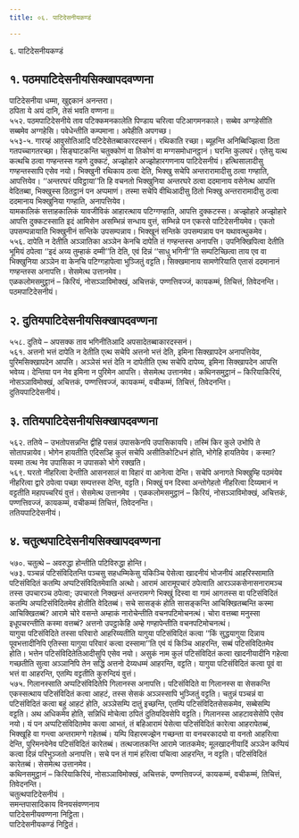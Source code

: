 ```yaml
---
title: ०६. पाटिदेसनीयकण्डं

---
```

६. पाटिदेसनीयकण्डं  


## १. पठमपाटिदेसनीयसिक्खापदवण्णना

पाटिदेसनीया धम्मा, खुद्दकानं अनन्तरा।  
ठपिता ये अयं दानि, तेसं भवति वण्णना॥  
५५२. पठमपाटिदेसनीये ताव पटिक्कमनकालेति पिण्डाय चरित्वा पटिआगमनकाले। सब्बेव अग्गहेसीति सब्बमेव अग्गहेसि। पवेधेन्तीति कम्पमाना। अपेहीति अपगच्छ।  
५५३-५. गारय्हं आवुसोतिआदि पटिदेसेतब्बाकारदस्सनं। रथिकाति रच्छा। ब्यूहन्ति अनिब्बिज्झित्वा ठिता गतपच्चागतरच्छा। सिङ्घाटकन्ति चतुक्कोणं वा तिकोणं वा मग्गसमोधानट्ठानं। घरन्ति कुलघरं। एतेसु यत्थ कत्थचि ठत्वा गण्हन्तस्स गहणे दुक्कटं, अज्झोहारे अज्झोहारगणनाय पाटिदेसनीयं। हत्थिसालादीसु गण्हन्तस्सापि एसेव नयो। भिक्खुनी रथिकाय ठत्वा देति, भिक्खु सचेपि अन्तरारामादीसु ठत्वा गण्हाति, आपत्तियेव। ‘‘अन्तरघरं पविट्ठाया’’ति हि वचनतो भिक्खुनिया अन्तरघरे ठत्वा ददमानाय वसेनेत्थ आपत्ति वेदितब्बा, भिक्खुस्स ठितट्ठानं पन अप्पमाणं। तस्मा सचेपि वीथिआदीसु ठितो भिक्खु अन्तरारामादीसु ठत्वा ददमानाय भिक्खुनिया गण्हाति, अनापत्तियेव।  
यामकालिकं सत्ताहकालिकं यावजीविकं आहारत्थाय पटिग्गण्हाति, आपत्ति दुक्कटस्स। अज्झोहारे अज्झोहारे आपत्ति दुक्कटस्साति इदं आमिसेन असम्भिन्नं सन्धाय वुत्तं, सम्भिन्ने पन एकरसे पाटिदेसनीयमेव। एकतो उपसम्पन्नायाति भिक्खुनीनं सन्तिके उपसम्पन्नाय। भिक्खूनं सन्तिके उपसम्पन्नाय पन यथावत्थुकमेव।  
५५६. दापेति न देतीति अञ्ञातिका अञ्ञेन केनचि दापेति तं गण्हन्तस्स अनापत्ति। उपनिक्खिपित्वा देतीति भूमियं ठपेत्वा ‘‘इदं अय्य तुम्हाकं दम्मी’’ति देति, एवं दिन्नं ‘‘साधु भगिनी’’ति सम्पटिच्छित्वा ताय एव वा भिक्खुनिया अञ्ञेन वा केनचि पटिग्गहापेत्वा भुञ्जितुं वट्टति। सिक्खमानाय सामणेरियाति एतासं ददमानानं गण्हन्तस्स अनापत्ति। सेसमेत्थ उत्तानमेव।  
एळकलोमसमुट्ठानं – किरियं, नोसञ्ञाविमोक्खं, अचित्तकं, पण्णत्तिवज्जं, कायकम्मं, तिचित्तं, तिवेदनन्ति।  
पठमपाटिदेसनीयं।  


## २. दुतियपाटिदेसनीयसिक्खापदवण्णना

५५८. दुतिये – अपसक्क ताव भगिनीतिआदि अपसादेतब्बाकारदस्सनं।  
५६१. अत्तनो भत्तं दापेति न देतीति एत्थ सचेपि अत्तनो भत्तं देति, इमिना सिक्खापदेन अनापत्तियेव, पुरिमसिक्खापदेन आपत्ति। अञ्ञेसं भत्तं देति न दापेतीति एत्थ सचेपि दापेय्य, इमिना सिक्खापदेन आपत्ति भवेय्य। देन्तिया पन नेव इमिना न पुरिमेन आपत्ति। सेसमेत्थ उत्तानमेव। कथिनसमुट्ठानं – किरियाकिरियं, नोसञ्ञाविमोक्खं, अचित्तकं, पण्णत्तिवज्जं, कायकम्मं, वचीकम्मं, तिचित्तं, तिवेदनन्ति।  
दुतियपाटिदेसनीयं।  


## ३. ततियपाटिदेसनीयसिक्खापदवण्णना

५६२. ततिये – उभतोपसन्नन्ति द्वीहि पसन्नं उपासकेनपि उपासिकायपि। तस्मिं किर कुले उभोपि ते सोतापन्नायेव। भोगेन हायतीति एदिसञ्हि कुलं सचेपि असीतिकोटिधनं होति, भोगेहि हायतियेव। कस्मा? यस्मा तत्थ नेव उपासिका न उपासको भोगे रक्खति।  
५६९. घरतो नीहरित्वा देन्तीति आसनसालं वा विहारं वा आनेत्वा देन्ति। सचेपि अनागते भिक्खुम्हि पठमंयेव नीहरित्वा द्वारे ठपेत्वा पच्छा सम्पत्तस्स देन्ति, वट्टति। भिक्खुं पन दिस्वा अन्तोगेहतो नीहरित्वा दिय्यमानं न वट्टतीति महापच्चरियं वुत्तं। सेसमेत्थ उत्तानमेव । एळकलोमसमुट्ठानं – किरियं, नोसञ्ञाविमोक्खं, अचित्तकं, पण्णत्तिवज्जं, कायकम्मं, वचीकम्मं तिचित्तं, तिवेदनन्ति।  
ततियपाटिदेसनीयं।  


## ४. चतुत्थपाटिदेसनीयसिक्खापदवण्णना

५७०. चतुत्थे – अवरुद्धा होन्तीति पटिविरुद्धा होन्ति।  
५७३. पञ्चन्नं पटिसंविदितन्ति पञ्चसु सहधम्मिकेसु यंकिञ्चि पेसेत्वा खादनीयं भोजनीयं आहरिस्सामाति पटिसंविदितं कतम्पि अप्पटिसंविदितमेवाति अत्थो। आरामं आरामूपचारं ठपेत्वाति आरञ्ञकसेनासनारामञ्च तस्स उपचारञ्च ठपेत्वा; उपचारतो निक्खन्तं अन्तरामग्गे भिक्खुं दिस्वा वा गामं आगतस्स वा पटिसंविदितं कतम्पि अप्पटिसंविदितमेव होतीति वेदितब्बं। सचे सासङ्कं होति सासङ्कन्ति आचिक्खितब्बन्ति कस्मा आचिक्खितब्बं? आरामे चोरे वसन्ते अम्हाकं नारोचेन्तीति वचनपटिमोचनत्थं। चोरा वत्तब्बा मनुस्सा इधूपचरन्तीति कस्मा वत्तब्बं? अत्तनो उपट्ठाकेहि अम्हे गण्हापेन्तीति वचनपटिमोचनत्थं।  
यागुया पटिसंविदिते तस्सा परिवारो आहरिय्यतीति यागुया पटिसंविदितं कत्वा ‘‘किं सुद्धयागुया दिन्नाय पूवभत्तादीनिपि एतिस्सा यागुया परिवारं कत्वा दस्सामा’’ति एवं यं किञ्चि आहरन्ति, सब्बं पटिसंविदितमेव होति। भत्तेन पटिसंविदितेतिआदीसुपि एसेव नयो। असुकं नाम कुलं पटिसंविदितं कत्वा खादनीयादीनि गहेत्वा गच्छतीति सुत्वा अञ्ञानिपि तेन सद्धिं अत्तनो देय्यधम्मं आहरन्ति, वट्टति। यागुया पटिसंविदितं कत्वा पूवं वा भत्तं वा आहरन्ति, एतम्पि वट्टतीति कुरुन्दियं वुत्तं।  
५७५. गिलानस्साति अप्पटिसंविदितेपि गिलानस्स अनापत्ति। पटिसंविदिते वा गिलानस्स वा सेसकन्ति एकस्सत्थाय पटिसंविदितं कत्वा आहटं, तस्स सेसकं अञ्ञस्सापि भुञ्जितुं वट्टति। चतुन्नं पञ्चन्नं वा पटिसंविदितं कत्वा बहुं आहटं होति, अञ्ञेसम्पि दातुं इच्छन्ति, एतम्पि पटिसंविदितसेसकमेव, सब्बेसम्पि वट्टति। अथ अधिकमेव होति, सन्निधिं मोचेत्वा ठपितं दुतियदिवसेपि वट्टति। गिलानस्स आहटावसेसेपि एसेव नयो। यं पन अप्पटिसंविदितमेव कत्वा आभतं, तं बहिआरामं पेसेत्वा पटिसंविदितं कारेत्वा आहरापेतब्बं, भिक्खूहि वा गन्त्वा अन्तरामग्गे गहेतब्बं। यम्पि विहारमज्झेन गच्छन्ता वा वनचरकादयो वा वनतो आहरित्वा देन्ति, पुरिमनयेनेव पटिसंविदितं कारेतब्बं। तत्थजातकन्ति आरामे जातकमेव; मूलखादनीयादिं अञ्ञेन कप्पियं कत्वा दिन्नं परिभुञ्जतो अनापत्ति। सचे पन तं गामं हरित्वा पचित्वा आहरन्ति, न वट्टति। पटिसंविदितं कारेतब्बं। सेसमेत्थ उत्तानमेव।  
कथिनसमुट्ठानं – किरियाकिरियं, नोसञ्ञाविमोक्खं, अचित्तकं, पण्णत्तिवज्जं, कायकम्मं, वचीकम्मं, तिचित्तं, तिवेदनन्ति।  
चतुत्थपाटिदेसनीयं ।  
समन्तपासादिकाय विनयसंवण्णनाय  
पाटिदेसनीयवण्णना निट्ठिता।  
पाटिदेसनीयकण्डं निट्ठितं।  